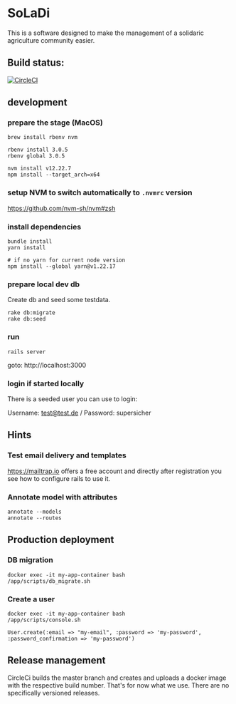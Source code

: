 # SoLaDi

This is a software designed to make the management of a solidaric agriculture community easier.

## Build status:
[![CircleCI](https://circleci.com/gh/SoLaDi/soladi.svg?style=shield)](https://circleci.com/gh/SoLaDi/soladi)

## development

### prepare the stage (MacOS)
   
    brew install rbenv nvm

    rbenv install 3.0.5
    rbenv global 3.0.5

    nvm install v12.22.7
    npm install --target_arch=x64

### setup NVM to switch automatically to `.nvmrc` version

https://github.com/nvm-sh/nvm#zsh

    

### install dependencies

    bundle install
    yarn install

    # if no yarn for current node version
    npm install --global yarn@v1.22.17

### prepare local dev db

Create db and seed some testdata.

    rake db:migrate
    rake db:seed

### run

    rails server

goto: http://localhost:3000

### login if started locally

There is a seeded user you can use to login:

Username: test@test.de / Password: supersicher

## Hints

### Test email delivery and templates

https://mailtrap.io offers a free account and directly after registration you see how to configure rails to use it.

### Annotate model with attributes

	annotate --models
	annotate --routes

## Production deployment

### DB migration

    docker exec -it my-app-container bash
    /app/scripts/db_migrate.sh

### Create a user

    docker exec -it my-app-container bash
    /app/scripts/console.sh

    User.create(:email => "my-email", :password => 'my-password', :password_confirmation => 'my-password')


## Release management
CircleCi builds the master branch and creates and uploads a docker image with the respective build number.
That's for now what we use. There are no specifically versioned releases.
